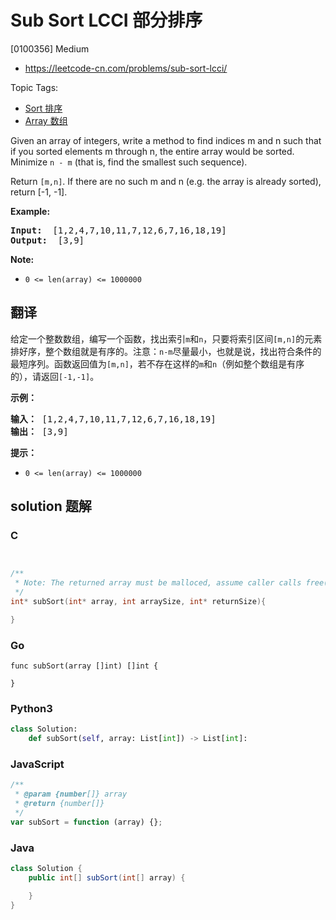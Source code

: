# Sub Sort LCCI 部分排序

[0100356] Medium

- https://leetcode-cn.com/problems/sub-sort-lcci/

Topic Tags:

- [Sort 排序](https://leetcode-cn.com/tag/sort/)
- [Array 数组](https://leetcode-cn.com/tag/array/)

Given an array of integers, write a method to find indices m and n such that if you sorted elements m through n, the entire array would be sorted. Minimize `n - m` (that is, find the smallest such sequence).

Return `[m,n]`. If there are no such m and n (e.g. the array is already sorted), return \[-1, -1\].

**Example:**

<pre><strong>Input: </strong> [1,2,4,7,10,11,7,12,6,7,16,18,19]
<strong>Output: </strong> [3,9]
</pre>

**Note:**

- `0 <= len(array) <= 1000000`

## 翻译

给定一个整数数组，编写一个函数，找出索引`m`和`n`，只要将索引区间`[m,n]`的元素排好序，整个数组就是有序的。注意：`n-m`尽量最小，也就是说，找出符合条件的最短序列。函数返回值为`[m,n]`，若不存在这样的`m`和`n`（例如整个数组是有序的），请返回`[-1,-1]`。

**示例：**

<pre><strong>输入：</strong> [1,2,4,7,10,11,7,12,6,7,16,18,19]
<strong>输出：</strong> [3,9]
</pre>

**提示：**

- `0 <= len(array) <= 1000000`

## solution 题解

### C

```c


/**
 * Note: The returned array must be malloced, assume caller calls free().
 */
int* subSort(int* array, int arraySize, int* returnSize){

}


```

### Go

```golang
func subSort(array []int) []int {

}
```

### Python3

```python
class Solution:
    def subSort(self, array: List[int]) -> List[int]:
```

### JavaScript

```javascript
/**
 * @param {number[]} array
 * @return {number[]}
 */
var subSort = function (array) {};
```

### Java

```java
class Solution {
    public int[] subSort(int[] array) {

    }
}
```
